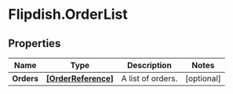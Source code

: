 # Flipdish.OrderList

## Properties
Name | Type | Description | Notes
------------ | ------------- | ------------- | -------------
**Orders** | [**[OrderReference]**](OrderReference.md) | A list of orders. | [optional] 


